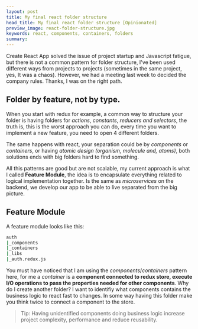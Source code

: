 ```yaml
---
layout: post
title: My final react folder structure
head_title: My final react folder structure [Opinionated]
preview_image: react-folder-structure.jpg
keywords: react, components, containers, folders
summary: 
---
```


Create React App solved the issue of project startup and Javascript fatigue, but there is not a common pattern for folder structure, I've been used different ways from projects to projects (sometimes in the same project, yes, It was a chaos). However, we had a meeting last week to decided the company rules. Thanks, I was on the right path.

## Folder by feature, not by type.

When you start with redux for example, a common way to structure your folder is having folders for *actions*, *constants*, *reducers and* *selectors*, the truth is, this is the worst approach you can do, every time you want to implement a new feature, you need to open 4 different folders. 

[comment]: &lt;> "Add a image here representing the last case"

The same happens with react, your separation could be by *components* or *containers*, or having *atomic design (organism, molecule and, atoms)*, both solutions ends with big folders hard to find something.

[asd]: &lt;> "Add an image to container/components and atomic design"

All this patterns are good but are not scalable, my current approach is what I called **Feature Module**, the idea is to encapsulate everything related to logical implementation together. Is the same as *microservices* on the backend, we develop our app to be able to live separated from the big picture.

[ comment ]: &lt;> "Add image representing feature module"

## Feature Module



A feature module looks like this:

```bash
auth
|_components
|_containers
|_libs
|_auth.redux.js

```

You must have noticed that I am using the *components*/*containers* pattern here, for me a *container* is a **component connected to redux store, execute I/O operations to pass the properties needed for other components**. Why do I create another folder? I want to identifiy what components contains the business logic to react fast to changes. In some way having this folder make you think twice to connect a component to the store.

> Tip: Having unidentified components doing business logic increase project complexity, performance and reduce reusability. 